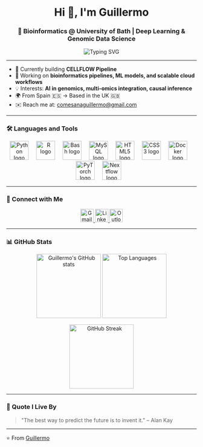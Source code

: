 <h1 align="center">Hi 👋, I'm Guillermo</h1>
<h3 align="center">🧬 Bioinformatics @ University of Bath | Deep Learning & Genomic Data Science </h3>

<p align="center">
  <img src="https://readme-typing-svg.demolab.com?font=Fira+Code&size=22&pause=1000&center=true&vCenter=true&width=800&lines=Welcome+to+my+GitHub!;Deep+Learning+%2B+Genomics+%3D+❤️;Always+learning+and+building." alt="Typing SVG" />
</p>

---

- 🌱 Currently building **CELLFLOW Pipeline**
- 🔭 Working on **bioinformatics pipelines, ML models, and scalable cloud workflows**
- 💡 Interests: **AI in genomics, multi-omics integration, causal inference**
- 🌍 From Spain 🇪🇸 → Based in the UK 🇬🇧
- ✉️ Reach me at: comesanaguillermo@gmail.com

---

### 🛠️ Languages and Tools

<div align="center">
  <img src="https://cdn.jsdelivr.net/gh/devicons/devicon/icons/python/python-original.svg" height="50" alt="Python logo" style="margin-right: 16px;" />
  <img src="https://cdn.jsdelivr.net/gh/devicons/devicon/icons/r/r-original.svg" height="50" alt="R logo" style="margin-right: 16px;" />
  <img src="https://cdn.jsdelivr.net/gh/devicons/devicon/icons/bash/bash-original.svg" height="50" alt="Bash logo" style="margin-right: 16px;" />
  <img src="https://cdn.jsdelivr.net/gh/devicons/devicon/icons/mysql/mysql-original.svg" height="50" alt="MySQL logo" style="margin-right: 16px;" />
  <img src="https://cdn.jsdelivr.net/gh/devicons/devicon/icons/html5/html5-original.svg" height="50" alt="HTML5 logo" style="margin-right: 16px;" />
  <img src="https://cdn.jsdelivr.net/gh/devicons/devicon/icons/css3/css3-original.svg" height="50" alt="CSS3 logo" style="margin-right: 16px;" />
  <img src="https://cdn.jsdelivr.net/gh/devicons/devicon/icons/docker/docker-original.svg" height="50" alt="Docker logo" style="margin-right: 16px;" />
  <img src="https://cdn.jsdelivr.net/gh/devicons/devicon/icons/pytorch/pytorch-original.svg" height="50" alt="PyTorch logo" style="margin-right: 16px;" />
  <img src="https://github.com/user-attachments/assets/805532d9-fc8b-446f-aac6-933cc4aa6185" height="50" alt="Nextflow logo" style="margin-right: 16px;" />
</div>

---

### 🔗 Connect with Me

<p align="center">
  <a href="mailto:your-email@gmail.com" target="_blank">
    <img src="https://img.shields.io/static/v1?message=Gmail&logo=gmail&label=&color=D14836&logoColor=white&labelColor=&style=for-the-badge" height="35" alt="Gmail logo" />
  </a>
  <a href="https://www.linkedin.com/in/guillermo-comesaña-cimadevila-0bb1ab166/" target="_blank">
    <img src="https://img.shields.io/static/v1?message=LinkedIn&logo=linkedin&label=&color=0077B5&logoColor=white&labelColor=&style=for-the-badge" height="35" alt="LinkedIn logo" />
  </a>
  <a href="mailto:your-email@outlook.com" target="_blank">
    <img src="https://img.shields.io/static/v1?message=Outlook&logo=microsoft-outlook&label=&color=0078D4&logoColor=white&labelColor=&style=for-the-badge" height="35" alt="Outlook logo" />
  </a>
</p>

---

### 📊 GitHub Stats

<p align="center">
  <img src="https://github-readme-stats.vercel.app/api?username=YOUR_GITHUB_USERNAME&show_icons=true&theme=tokyonight" alt="Guillermo's GitHub stats" height="170"/>
  <img src="https://github-readme-stats.vercel.app/api/top-langs/?username=YOUR_GITHUB_USERNAME&layout=compact&theme=tokyonight" alt="Top Languages" height="170"/>
</p>

<p align="center">
  <img src="https://github-readme-streak-stats.herokuapp.com?user=YOUR_GITHUB_USERNAME&theme=tokyonight&date_format=M%20j%5B%2C%20Y%5D" alt="GitHub Streak" height="170"/>
</p>

---

### 🧠 Quote I Live By

> "The best way to predict the future is to invent it." – Alan Kay

---

⭐️ From [Guillermo](https://github.com/YOUR_GITHUB_USERNAME)

